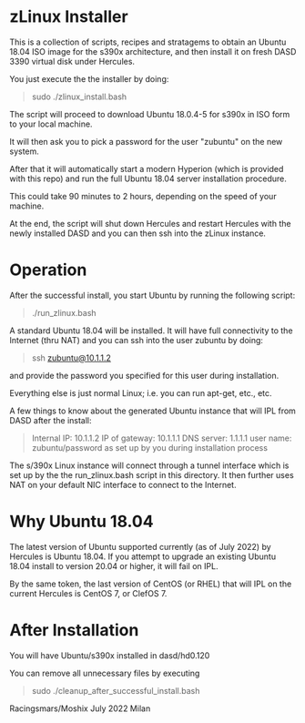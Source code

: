 zLinux Installer
================


This is a collection of scripts, recipes and stratagems to obtain an Ubuntu 18.04 ISO image for the s390x architecture, and then install it on fresh DASD 3390 virtual disk under Hercules.

You just execute the the installer by doing:

>sudo ./zlinux_install.bash

The script will proceed to download Ubuntu 18.0.4-5 for s390x in ISO form to your local machine.

It will then ask you to pick a password for the user "zubuntu" on the new system.

After that it will automatically start a modern Hyperion (which is provided with this repo) and run the full Ubuntu 18.04 server installation procedure.

This could take 90 minutes to 2 hours, depending on the speed of your machine.

At the end, the script will shut down Hercules and restart Hercules with the newly installed DASD and you can then ssh into the zLinux instance.



Operation
=========

After the successful install, you start Ubuntu by running the following script:

>./run_zlinux.bash

A standard Ubuntu 18.04 will be installed. It will have full connectivity to the Internet (thru NAT) and you can ssh into the user zubuntu by doing:

>ssh zubuntu@10.1.1.2

and provide the password you specified for this user during installation.

Everything else is just normal Linux; i.e. you can run apt-get, etc., etc.

A few things to know about the generated Ubuntu instance that will IPL from DASD after the install:

>Internal IP:   10.1.1.2
>IP of gateway: 10.1.1.1
>DNS server:    1.1.1.1
>user name:     zubuntu/password as set up by you during installation process

The s/390x Linux instance will connect through a tunnel interface which is set up by the the run_zlinux.bash script in this directory. It then further uses NAT on your default NIC interface to connect to the Internet.



Why Ubuntu 18.04
================

The latest version of Ubuntu supported currently (as of July 2022) by Hercules is Ubuntu 18.04. If you attempt to upgrade an existing Ubuntu 18.04 install to version 20.04 or higher, it will fail on IPL.

By the same token, the last version of CentOS (or RHEL) that will IPL on the current Hercules is CentOS 7, or ClefOS 7.



After Installation
==================

You will have Ubuntu/s390x installed in dasd/hd0.120

You can remove all unnecessary files by executing

>sudo ./cleanup_after_successful_install.bash



Racingsmars/Moshix
July 2022
Milan
